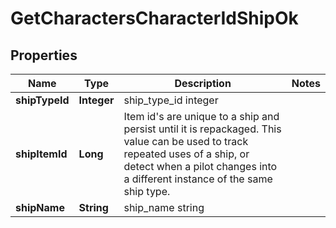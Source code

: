 
# GetCharactersCharacterIdShipOk

## Properties
Name | Type | Description | Notes
------------ | ------------- | ------------- | -------------
**shipTypeId** | **Integer** | ship_type_id integer | 
**shipItemId** | **Long** | Item id&#39;s are unique to a ship and persist until it is repackaged. This value can be used to track repeated uses of a ship, or detect when a pilot changes into a different instance of the same ship type. | 
**shipName** | **String** | ship_name string | 



